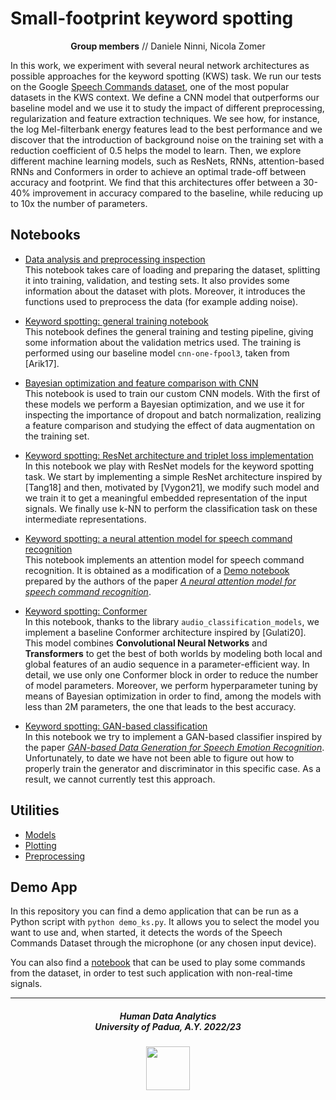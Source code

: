 # Small-footprint keyword spotting

<p align="center">
<b>Group members</b> // Daniele Ninni, Nicola Zomer
</p>

In this work, we experiment with several neural network architectures as possible approaches for the keyword spotting (KWS) task.
We run our tests on the Google [Speech Commands dataset](https://www.tensorflow.org/datasets/catalog/speech_commands), one of the most popular datasets in the KWS context.
We define a CNN model that outperforms our baseline model and we use it to study the impact of different preprocessing, regularization and feature extraction techniques.
We see how, for instance, the log Mel-filterbank energy features lead to the best performance and we discover that the introduction of background noise on the training set with a reduction coefficient of 0.5 helps the model to learn.
Then, we explore different machine learning models, such as ResNets, RNNs, attention-based RNNs and Conformers in order to achieve an optimal trade-off between accuracy and footprint.
We find that this architectures offer between a 30-40% improvement in accuracy compared to the baseline, while reducing up to 10x the number of parameters.

## Notebooks

- [Data analysis and preprocessing inspection](./notebooks/01_data_analysis_and_preprocessing_inspection.ipynb) <br>
    This notebook takes care of loading and preparing the dataset, splitting it into training, validation, and testing sets. It also provides some information about the dataset with plots. Moreover, it introduces the functions used to preprocess the data (for example adding noise).

- [Keyword spotting: general training notebook](./notebooks/02_keyword_spotting_intro.ipynb) <br>
    This notebook defines the general training and testing pipeline, giving some information about the validation metrics used. The training is performed using our baseline model `cnn-one-fpool3`, taken from [Arik17].

- [Bayesian optimization and feature comparison with CNN](./notebooks/03_cnn_bo_fc.ipynb) <br>
    This notebook is used to train our custom CNN models. With the first of these models we perform a Bayesian optimization, and we use it for inspecting the importance of dropout and batch normalization, realizing a feature comparison and studying the effect of data augmentation on the training set.

- [Keyword spotting: ResNet architecture and triplet loss implementation](./notebooks/04_resnet.ipynb) <br>
    In this notebook we play with ResNet models for the keyword spotting task. We start by implementing a simple ResNet architecture inspired by [Tang18] and then, motivated by [Vygon21], we modify such model and we train it to get a meaningful embedded representation of the input signals. We finally use k-NN to perform the classification task on these intermediate representations.

- [Keyword spotting: a neural attention model for speech command recognition](./notebooks/05_crnn_with_attention.ipynb) <br>
    This notebook implements an attention model for speech command recognition. It is obtained as a modification of a [Demo notebook](https://github.com/douglas125/SpeechCmdRecognition/blob/master/Speech_Recog_Demo.ipynb) prepared by the authors of the paper [*A neural attention model for speech command recognition*](https://arxiv.org/abs/1808.08929).

- [Keyword spotting: Conformer](./notebooks/06_conformer_bo.ipynb) <br>
    In this notebook, thanks to the library `audio_classification_models`, we implement a baseline Conformer architecture inspired by [Gulati20]. This model combines **Convolutional Neural Networks** and **Transformers** to get the best of both worlds by modeling both local and global features of an audio sequence in a parameter-efficient way. In detail, we use only one Conformer block in order to reduce the number of model parameters. Moreover, we perform hyperparameter tuning by means of Bayesian optimization in order to find, among the models with less than 2M parameters, the one that leads to the best accuracy.

- [Keyword spotting: GAN-based classification](./notebooks/07_conditional_dcgan.ipynb) <br>
    In this notebook we try to implement a GAN-based classifier inspired by the paper [*GAN-based Data Generation for Speech Emotion Recognition*](https://www.isca-speech.org/archive_v0/Interspeech_2020/pdfs/2898.pdf). Unfortunately, to date we have not been able to figure out how to properly train the generator and discriminator in this specific case. As a result, we cannot currently test this approach.

## Utilities

- [Models](./utils/models_utils.py)
- [Plotting](./utils/plot_utils.py)
- [Preprocessing](./utils/preprocessing_utils.py)

## Demo App

In this repository you can find a demo application that can be run as a Python script with `python demo_ks.py`. It allows you to select the model you want to use and, when started, it detects the words of the Speech Commands Dataset through the microphone (or any chosen input device).

You can also find a [notebook](./play_commands.ipynb) that can be used to play some commands from the dataset, in order to test such application with non-real-time signals.

***

<h5 align="center">Human Data Analytics<br>University of Padua, A.Y. 2022/23</h5>

<p align="center">
  <img src="https://user-images.githubusercontent.com/62724611/166108149-7629a341-bbca-4a3e-8195-67f469a0cc08.png" alt="" height="70"/>
</p>